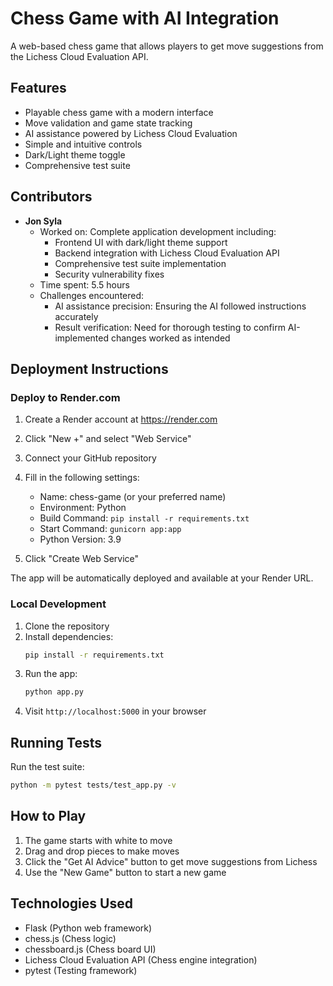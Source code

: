 # Chess Game with AI Integration

A web-based chess game that allows players to get move suggestions from the Lichess Cloud Evaluation API.

## Features

- Playable chess game with a modern interface
- Move validation and game state tracking
- AI assistance powered by Lichess Cloud Evaluation
- Simple and intuitive controls
- Dark/Light theme toggle
- Comprehensive test suite

## Contributors

- **Jon Syla**
  - Worked on: Complete application development including:
    - Frontend UI with dark/light theme support
    - Backend integration with Lichess Cloud Evaluation API
    - Comprehensive test suite implementation
    - Security vulnerability fixes
  - Time spent: 5.5 hours
  - Challenges encountered:
    - AI assistance precision: Ensuring the AI followed instructions accurately
    - Result verification: Need for thorough testing to confirm AI-implemented changes worked as intended

## Deployment Instructions

### Deploy to Render.com

1. Create a Render account at https://render.com
2. Click "New +" and select "Web Service"
3. Connect your GitHub repository
4. Fill in the following settings:
   - Name: chess-game (or your preferred name)
   - Environment: Python
   - Build Command: `pip install -r requirements.txt`
   - Start Command: `gunicorn app:app`
   - Python Version: 3.9

5. Click "Create Web Service"

The app will be automatically deployed and available at your Render URL.

### Local Development

1. Clone the repository
2. Install dependencies:
   ```bash
   pip install -r requirements.txt
   ```
3. Run the app:
   ```bash
   python app.py
   ```
4. Visit `http://localhost:5000` in your browser

## Running Tests

Run the test suite:
```bash
python -m pytest tests/test_app.py -v
```

## How to Play

1. The game starts with white to move
2. Drag and drop pieces to make moves
3. Click the "Get AI Advice" button to get move suggestions from Lichess
4. Use the "New Game" button to start a new game

## Technologies Used

- Flask (Python web framework)
- chess.js (Chess logic)
- chessboard.js (Chess board UI)
- Lichess Cloud Evaluation API (Chess engine integration)
- pytest (Testing framework)
